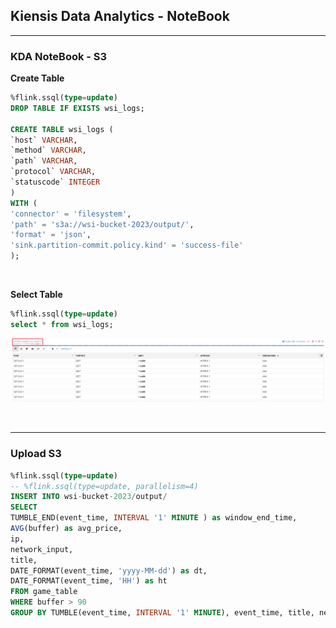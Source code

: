 ## Kiensis Data Analytics - NoteBook
---
### KDA NoteBook - S3
**Create Table**
```sql
%flink.ssql(type=update)
DROP TABLE IF EXISTS wsi_logs;

CREATE TABLE wsi_logs (
`host` VARCHAR,
`method` VARCHAR,
`path` VARCHAR,
`protocol` VARCHAR,
`statuscode` INTEGER
)
WITH (
'connector' = 'filesystem',
'path' = 's3a://wsi-bucket-2023/output/',
'format' = 'json',
'sink.partition-commit.policy.kind' = 'success-file'
);
```

<br>

**Select Table**
```sql
%flink.ssql(type=update)
select * from wsi_logs;
```
![Select KDA NoteBook Table](https://github.com/IlIllIlllIllll/AWS/raw/main/KinesisDataAnalytics/S3/img/image-1.png)

<br>

---
### Upload S3
```sql
%flink.ssql(type=update)
-- %flink.ssql(type=update, parallelism=4)
INSERT INTO wsi-bucket-2023/output/
SELECT
TUMBLE_END(event_time, INTERVAL '1' MINUTE ) as window_end_time,
AVG(buffer) as avg_price,
ip,
network_input,
title,
DATE_FORMAT(event_time, 'yyyy-MM-dd') as dt,
DATE_FORMAT(event_time, 'HH') as ht
FROM game_table
WHERE buffer > 90
GROUP BY TUMBLE(event_time, INTERVAL '1' MINUTE), event_time, title, network_input, ip;
```